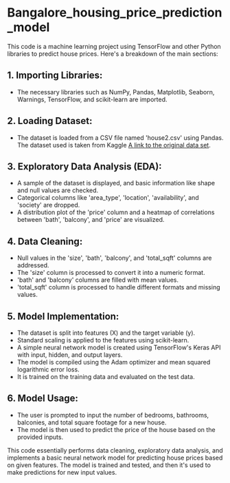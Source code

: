 # Bangalore_housing_price_prediction_model

This code is a machine learning project using TensorFlow and other Python libraries to predict house prices. Here's a breakdown of the main sections:

## 1. Importing Libraries:
   - The necessary libraries such as NumPy, Pandas, Matplotlib, Seaborn, Warnings, TensorFlow, and scikit-learn are imported.

## 2. Loading Dataset:
   - The dataset is loaded from a CSV file named 'house2.csv' using Pandas. The dataset used is taken from Kaggle [A link to the original data set](https://www.kaggle.com/datasets/amitabhajoy/bengaluru-house-price-data/data).

## 3. Exploratory Data Analysis (EDA):
   - A sample of the dataset is displayed, and basic information like shape and null values are checked.
   - Categorical columns like 'area_type', 'location', 'availability', and 'society' are dropped.
   - A distribution plot of the 'price' column and a heatmap of correlations between 'bath', 'balcony', and 'price' are visualized.

## 4. Data Cleaning:
   - Null values in the 'size', 'bath', 'balcony', and 'total_sqft' columns are addressed.
   - The 'size' column is processed to convert it into a numeric format.
   - 'bath' and 'balcony' columns are filled with mean values.
   - 'total_sqft' column is processed to handle different formats and missing values.

## 5. Model Implementation:
   - The dataset is split into features (X) and the target variable (y).
   - Standard scaling is applied to the features using scikit-learn.
   - A simple neural network model is created using TensorFlow's Keras API with input, hidden, and output layers.
   - The model is compiled using the Adam optimizer and mean squared logarithmic error loss.
   - It is trained on the training data and evaluated on the test data.

## 6. Model Usage:
   - The user is prompted to input the number of bedrooms, bathrooms, balconies, and total square footage for a new house.
   - The model is then used to predict the price of the house based on the provided inputs.

This code essentially performs data cleaning, exploratory data analysis, and implements a basic neural network model for predicting house prices based on given features. The model is trained and tested, and then it's used to make predictions for new input values.
